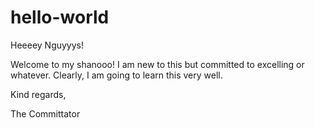 # hello-world

Heeeey Nguyyys!

Welcome to my shanooo! I am new to this but committed to excelling or whatever. Clearly, I am going to learn this very well.

Kind regards,

The Committator
